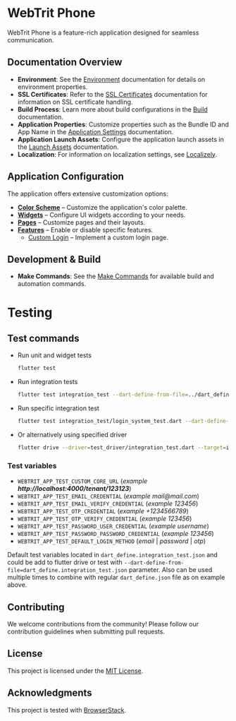# WebTrit Phone

WebTrit Phone is a feature-rich application designed for seamless communication.

## Documentation Overview

- **Environment**: See the [Environment](doc/environment.md) documentation for details on environment properties.
- **SSL Certificates**: Refer to the [SSL Certificates](doc/certificates.md) documentation for information on SSL
  certificate handling.
- **Build Process**: Learn more about build configurations in the [Build](doc/build.md) documentation.
- **Application Properties**: Customize properties such as the Bundle ID and App Name in the  [Application Settings](doc/application_properties.md) documentation.
- **Application Launch Assets**: Configure the application launch assets in the [Launch Assets](doc/launch_assets.md) documentation.
- **Localization**: For information on localization settings, see [Localizely](doc/localization.md).

## Application Configuration

The application offers extensive customization options:

- **[Color Scheme](doc/color_scheme.md)** – Customize the application's color palette.
- **[Widgets](doc/widgets_configuration.md)** – Configure UI widgets according to your needs.
- **[Pages](doc/page_configuration.md)** – Customize pages and their layouts.
- **[Features](doc/feature_configuration.md)** – Enable or disable specific features.
  - [Custom Login](doc/custom_login.md) – Implement a custom login page.

## Development & Build

 - **Make Commands**: See the  [Make Commands](doc/make_file.md) for available build and automation commands.

# Testing

## Test commands
* Run unit and widget tests
  ```bash
  flutter test
  ```
* Run integration tests
  ```bash
  flutter test integration_test --dart-define-from-file=../dart_define.json --dart-define-from-file=dart_define.integration_test.json 
  ```
* Run specific integration test
  ```bash
  flutter test integration_test/login_system_test.dart --dart-define-from-file=../dart_define.json --dart-define-from-file=dart_define.integration_test.json 
  ```
* Or alternatively using specified driver
  ```bash
  flutter drive --driver=test_driver/integration_test.dart --target=integration_test/login_system_test.dart --dart-define-from-file=../dart_define.json --dart-define-from-file=dart_define.integration_test.json 
  ```

### Test variables

* `WEBTRIT_APP_TEST_CUSTOM_CORE_URL` (_example **http://localhost:4000\/tenant\/123123**_)
* `WEBTRIT_APP_TEST_EMAIL_CREDENTIAL` (_example mail@mail.com_)
* `WEBTRIT_APP_TEST_EMAIL_VERIFY_CREDENTIAL` (_example 123456_)
* `WEBTRIT_APP_TEST_OTP_CREDENTIAL` (_example +1234566789_)
* `WEBTRIT_APP_TEST_OTP_VERIFY_CREDENTIAL` (_example 123456_)
* `WEBTRIT_APP_TEST_PASSWORD_USER_CREDENTIAL`  (_example username_)
* `WEBTRIT_APP_TEST_PASSWORD_PASSWORD_CREDENTIAL` (_example 123456_)
* `WEBTRIT_APP_TEST_DEFAULT_LOGIN_METHOD` (_email_ | _password_ | _otp_)


Default test variables located in `dart_define.integration_test.json` and could be add to flutter drive or test with `--dart-define-from-file=dart_define.integration_test.json` parameter.
Also can be used multiple times to combine with regular `dart_define.json` file as on example above.

## Contributing

We welcome contributions from the community! Please follow our contribution guidelines when submitting pull requests.

## License

This project is licensed under the [MIT License](LICENSE).

## Acknowledgments

This project is tested with [BrowserStack](https://www.browserstack.com/).
